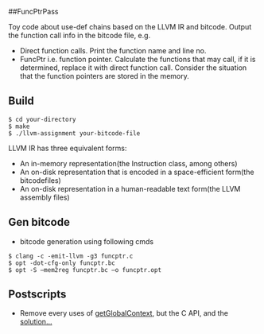 ##FuncPtrPass

Toy code about use-def chains based on the LLVM IR and bitcode. Output the function call info in the bitcode file, e.g.
- Direct function calls. Print the function name and line no.
- FuncPtr i.e. function pointer. Calculate the functions that may call, if it is determined, replace it with direct function call. Consider the situation that the function pointers are stored in the memory.

## Build

```
$ cd your-directory
$ make
$ ./llvm-assignment your-bitcode-file
```

LLVM IR has three equivalent forms:
- An in-memory representation(the Instruction class, among others)
- An on-disk representation that is encoded in a space-efficient form(the bitcodefiles)
- An on-disk representation in a human-readable text form(the LLVM assembly files)

## Gen bitcode
- bitcode generation using following cmds
```
$ clang -c -emit-llvm -g3 funcptr.c
$ opt -dot-cfg-only funcptr.bc
$ opt -S –mem2reg funcptr.bc –o funcptr.opt
```

## Postscripts
- Remove every uses of [getGlobalContext](https://reviews.llvm.org/rL266379), but the C API, and the [solution...](https://reviews.llvm.org/D19094)
